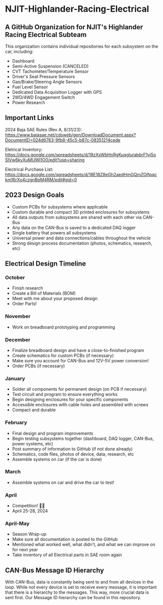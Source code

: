 # NJIT-Highlander-Racing-Electrical 

## A GitHub Organization for NJIT's Highlander Racing Electrical Subteam

This organization contains individual repositories for each subsystem on the car, including:
* Dashboard
* Semi-Active Suspension (CANCELED)
* CVT Tachometer/Temperature Sensor
* Driver's Seat Pressure Sensors
* Gas/Brake/Steering Angle Sensors
* Fuel Level Sensor
* Dedicated Data Acquisition Logger with GPS
* 2WD/4WD Engagement Switch
* Power Research

## Important Links

2024 Baja SAE Rules (Rev A, 8/31/23):
https://www.bajasae.net/cdsweb/gen/DownloadDocument.aspx?DocumentID=024d6763-9fb8-45c5-b87c-08351214cede

Eletrical Inventory:
https://docs.google.com/spreadsheets/d/19zXsWbHnRgKuqglurabbrF1yi5oSlVw6kvXuMUWI1O0/edit?usp=sharing

Electrical Purchase List: 
https://docs.google.com/spreadsheets/d/18E18Z8eGh2aedHmGQmZOifpqckm16rXo4czgnBeM4RM/edit#gid=0

## 2023 Design Goals 
* Custom PCBs for subsystems where applicable
* Custom durable and compact 3D printed enclosures for subsystems
* All data outputs from subsystems are shared with each other via CAN-Bus
* Any data on the CAN-Bus is saved to a dedicated DAQ logger
* Single battery that powers all subsystems
* Universal power and data connections/cables throughout the vehicle
* Strong design process documentation (photos, schematics, research, etc)

## Electrical Design Timeline

### October
* Finish research
* Create a Bill of Materials (BOM)
* Meet with me about your proposed design
* Order Parts!

### November
* Work on breadboard prototyping and programming

### December
* Finalize breadboard design and have a close-to-finished program
* Create schematics for custom PCBs (if necessary)
* Make sure you account for CAN-Bus and 12V-5V power conversion!
* Order PCBs (if necessary)

### January
* Solder all components for permanent design (on PCB if necessary)
* Test circuit and program to ensure everything works
* Begin designing enclosures for your specific components
* Accessible enclosures with cable holes and assembled with screws
* Compact and durable

### February
* Final design and program improvements
* Begin testing subsystems together (dashboard, DAQ logger, CAN-Bus, power systems, etc) 
* Post summary of information to GitHub (if not done already)
* Schematics, code files, photos of device, data, research, etc
* Assemble systems on car (if the car is done)

### March
* Assemble systems on car and drive the car to test!

### April
* Competition! 🎉🎉
* April 25-28, 2024

### April-May
* Season Wrap-up
* Make sure all documentation is posted to the GitHub
* Mentioned what worked well, what didn't, and what we can improve on for next year
* Take inventory of all Electrical parts in SAE room again
  

## CAN-Bus Message ID Hierarchy

With CAN-Bus, data is constantly being sent to and from all devices in the loop. While not every device is set to receive every message, it is important that there is a hierarchy to the messages. This way, more crucial data is sent first. Our Message ID hierarchy can be found in this repository.

